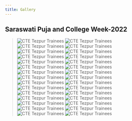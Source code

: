 ```yaml
---
title: Gallery
---
```

## Saraswati Puja and College Week-2022
> ![CTE Tezpur Trainees](/thumbnails/hall/1.jpg "Trainees")
> ![CTE Tezpur Trainees](/thumbnails/hall/2.jpg "Trainees")
> ![CTE Tezpur Trainees](/thumbnails/hall/3.jpg "Trainees")
> ![CTE Tezpur Trainees](/thumbnails/hall/4.jpg "Trainees")
> ![CTE Tezpur Trainees](/thumbnails/hall/5.jpg "Trainees")
> ![CTE Tezpur Trainees](/thumbnails/hall/6.jpg "Trainees")
> ![CTE Tezpur Trainees](/thumbnails/hall/7.jpg "Trainees")
> ![CTE Tezpur Trainees](/thumbnails/hall/8.jpg "Trainees")
> ![CTE Tezpur Trainees](/thumbnails/hall/9.jpg "Trainees")
> ![CTE Tezpur Trainees](/thumbnails/hall/10.jpg "Trainees")
> ![CTE Tezpur Trainees](/thumbnails/hall/11.jpg "Trainees")
> ![CTE Tezpur Trainees](/thumbnails/hall/12.jpg "Trainees")
> ![CTE Tezpur Trainees](/thumbnails/hall/13.jpg "Trainees")
> ![CTE Tezpur Trainees](/thumbnails/hall/14.jpg "Trainees")
> ![CTE Tezpur Trainees](/thumbnails/hall/15.jpg "Trainees")
> ![CTE Tezpur Trainees](/thumbnails/hall/16.jpg "Trainees")
> ![CTE Tezpur Trainees](/thumbnails/hall/17.jpg "Trainees")
> ![CTE Tezpur Trainees](/thumbnails/hall/18.jpg "Trainees")
> ![CTE Tezpur Trainees](/thumbnails/hall/19.jpg "Salad Competition")
> ![CTE Tezpur Trainees](/thumbnails/hall/20.jpg "Salad Competition")
> ![CTE Tezpur Trainees](/thumbnails/hall/21.jpg "Salad Competition")
> ![CTE Tezpur Trainees](/thumbnails/hall/22.jpg "Salad Competition")
> ![CTE Tezpur Trainees](/thumbnails/hall/23.jpg "Salad Competition")
> ![CTE Tezpur Trainees](/thumbnails/hall/24.jpg "Salad Competition")
> ![CTE Tezpur Trainees](/thumbnails/hall/25.jpg "Salad Competition")
> ![CTE Tezpur Trainees](/thumbnails/hall/26.jpg "Salad Competition")
> ![CTE Tezpur Trainees](/thumbnails/hall/27.jpg "Salad Competition")
> ![CTE Tezpur Trainees](/thumbnails/hall/28.jpg "Salad Competition")
> ![CTE Tezpur Trainees](/thumbnails/hall/29.jpg "Salad Competition")
> ![CTE Tezpur Trainees](/thumbnails/hall/30.jpg "Salad Competition")
